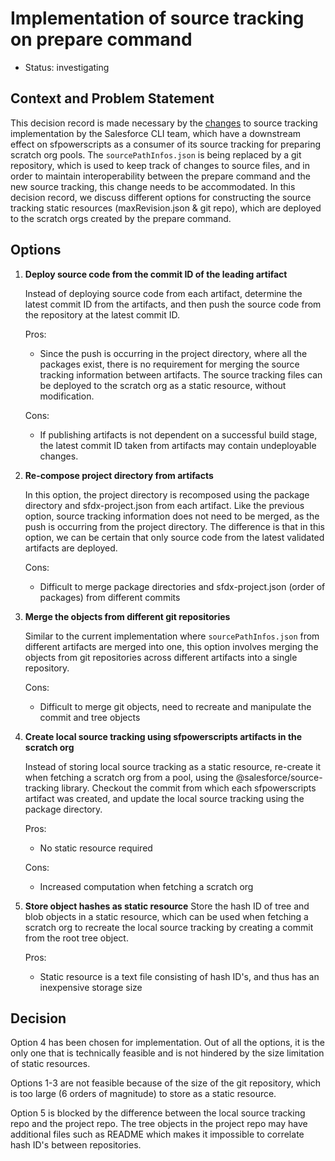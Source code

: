# Implementation of source tracking on prepare command

* Status: investigating  <!-- optional -->


## Context and Problem Statement

This decision record is made necessary by the [changes](https://github.com/forcedotcom/cli/issues/1258) to source tracking implementation by the Salesforce CLI team, which have a downstream effect on sfpowerscripts as a consumer of its source tracking for preparing scratch org pools. The `sourcePathInfos.json` is being replaced by a git repository, which is used to keep track of changes to source files, and in order to maintain interoperability between the prepare command and the new source tracking, this change needs to be accommodated. In this decision record, we discuss different options for constructing the source tracking static resources (maxRevision.json & git repo), which are deployed to the scratch orgs created by the prepare command.

## Options
1. **Deploy source code from the commit ID of the leading artifact**

    Instead of deploying source code from each artifact, determine the latest commit ID from the artifacts, and then push the source code from the repository at the latest commit ID.

    Pros:
    - Since the push is occurring in the project directory, where all the packages exist, there is no requirement for merging the source tracking information between artifacts. The source tracking files can be deployed to the scratch org as a static resource, without modification.

    Cons:
    - If publishing artifacts is not dependent on a successful build stage, the latest commit ID taken from artifacts may contain undeployable changes.
2. **Re-compose project directory from artifacts**

    In this option, the project directory is recomposed using the package directory and sfdx-project.json from each artifact. Like the previous option, source tracking information does not need to be merged, as the push is occurring from the project directory. The difference is that in this option, we can be certain that only source code from the latest validated artifacts are deployed.

    Cons:
    - Difficult to merge package directories and sfdx-project.json (order of packages) from different commits
3. **Merge the objects from different git repositories**

    Similar to the current implementation where `sourcePathInfos.json` from different artifacts are merged into one, this option involves merging the objects from git repositories across different artifacts into a single repository.

    Cons:
    - Difficult to merge git objects, need to recreate and manipulate the commit and tree objects

4. **Create local source tracking using sfpowerscripts artifacts in the scratch org**

    Instead of storing local source tracking as a static resource, re-create it when fetching a scratch org from a pool, using the @salesforce/source-tracking library. Checkout the commit from which each sfpowerscripts artifact was created, and update the local source tracking using the package directory.

    Pros:
    - No static resource required

    Cons:
    - Increased computation when fetching a scratch org
5. **Store object hashes as static resource**
    Store the hash ID of tree and blob objects in a static resource, which can be used when fetching a scratch org to recreate the local source tracking by creating a commit from the root tree object.

    Pros:
    - Static resource is a text file consisting of hash ID's, and thus has an inexpensive storage size

## Decision

Option 4 has been chosen for implementation. Out of all the options, it is the only one that is technically feasible and is not hindered by the size limitation of static resources.

Options 1-3 are not feasible because of the size of the git repository, which is too large (6 orders of magnitude) to store as a static resource.

Option 5 is blocked by the difference between the local source tracking repo and the project repo. The tree objects in the project repo may have additional files such as README which makes it impossible to correlate hash ID's between repositories.